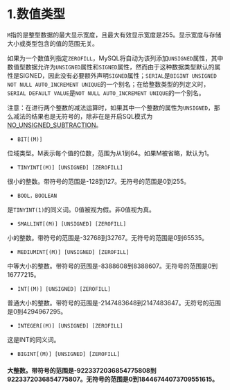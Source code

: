 # 1.数值类型

`M`指的是整型数据的最大显示宽度，且最大有效显示宽度是255。显示宽度与存储大小或类型包含的值的范围无关。

如果为一个数值列指定`ZEROFILL`，MySQL将自动为该列添加`UNSIGNED`属性，其中数值型数据允许为`UNSIGNED`属性和`SIGNED`属性，然而由于这种数据类型默认的属性是SIGNED，因此没有必要额外声明`SIGNED`属性；`SERIAL`是`BIGINT UNSIGNED NOT NULL AUTO_INCREMENT UNIQUE`的一个别名；在给整数类型的列定义时，`SERIAL DEFAULT VALUE`是`NOT NULL AUTO_INCREMENT UNIQUE`的一个别名。

注意：在进行两个整数的减法运算时，如果其中一个整数的属性为`UNSIGNED`，那么减法的结果也是无符号的，除非在是开启SQL模式为[NO_UNSIGNED_SUBTRACTION](https://dev.mysql.com/doc/refman/5.7/en/sql-mode.html#sqlmode_no_unsigned_subtraction)。

- `BIT[(M)]`

位域类型。M表示每个值的位数，范围为从1到64。如果M被省略，默认为1。

- `TINYINT[(M)] [UNSIGNED] [ZEROFILL]`

很小的整数。带符号的范围是-128到127。无符号的范围是0到255。

- `BOOL，BOOLEAN`

是`TINYINT(1)`的同义词。0值被视为假。非0值视为真。

- `SMALLINT[(M)] [UNSIGNED] [ZEROFILL]`

小的整数。带符号的范围是-32768到32767。无符号的范围是0到65535。

- `MEDIUMINT[(M)] [UNSIGNED] [ZEROFILL]`

中等大小的整数。带符号的范围是-8388608到8388607。无符号的范围是0到16777215。

- `INT[(M)] [UNSIGNED] [ZEROFILL]`

普通大小的整数。带符号的范围是-2147483648到2147483647。无符号的范围是0到4294967295。

- `INTEGER[(M)] [UNSIGNED] [ZEROFILL]`

这是INT的同义词。

- `BIGINT[(M)] [UNSIGNED] [ZEROFILL]`

#### 大整数。带符号的范围是-9223372036854775808到9223372036854775807。无符号的范围是0到18446744073709551615。

